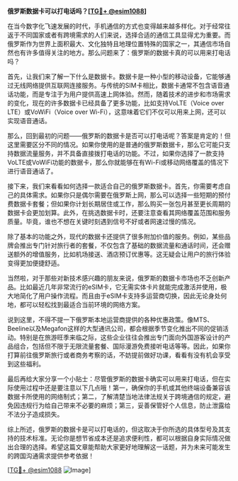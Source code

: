 **俄罗斯数据卡可以打电话吗？[[TG💪+ @esim1088](https://t.me/s/esim1088)]**

在当今数字化飞速发展的时代，手机通信的方式也变得越来越多样化。对于经常往返于不同国家或者有跨境需求的人们来说，选择合适的通信工具显得尤为重要。而俄罗斯作为世界上面积最大、文化独特且地理位置特殊的国家之一，其通信市场自然也有许多值得关注的地方。那么问题来了：俄罗斯的数据卡真的可以用来打电话吗？

首先，让我们来了解一下什么是数据卡。数据卡是一种小型的移动设备，它能够通过无线网络提供互联网连接服务。与传统的SIM卡相比，数据卡通常不包含语音通话功能，而是专注于为用户提供高速上网体验。然而，随着技术的进步和市场需求的变化，现在的许多数据卡已经具备了更多功能，比如支持VoLTE（Voice over LTE）或VoWiFi（Voice over Wi-Fi），这意味着它们不仅可以用来上网，还可以实现语音通话。

那么，回到最初的问题——俄罗斯的数据卡是否可以打电话呢？答案是肯定的！但这里需要区分不同的情况。如果你使用的是普通的俄罗斯数据卡，那么它可能只支持数据流量服务，并不具备直接拨打电话的功能。不过，如果你选择了一款支持VoLTE或VoWiFi功能的数据卡，那么你就能够在有Wi-Fi或移动网络覆盖的情况下进行语音通话了。

接下来，我们来看看如何选择一款适合自己的俄罗斯数据卡。首先，你需要考虑自己的具体需求。如果你只是偶尔需要在俄罗斯上网，那么可以选择一些短期的预付费数据卡套餐；但如果你计划长期居住或工作，那么购买一张包月甚至更长周期的数据卡会更加划算。此外，在挑选数据卡时，还要注意查看其网络覆盖范围和服务质量。毕竟，谁也不想在关键时刻遇到信号不好或者网速过慢的情况。

除了基本的功能之外，现代的数据卡还提供了很多附加价值的服务。例如，某些品牌会推出专门针对旅行者的套餐，不仅包含了基础的数据流量和通话时间，还会赠送额外的增值服务，比如机场接送、酒店预订优惠等。这无疑会让用户的旅行体验变得更加便捷舒适。

当然啦，对于那些对新技术感兴趣的朋友来说，俄罗斯的数据卡市场也不乏创新产品。比如最近几年非常流行的eSIM卡，它无需实体卡片就能完成激活并使用，极大地简化了用户操作流程。而且由于eSIM卡支持多运营商切换，因此无论身处何地，都可以轻松找到最适合当前环境的网络方案。

说到这里，不得不提一下俄罗斯本地运营商提供的各种优惠政策。像MTS、Beeline以及Megafon这样的大型通讯公司，都会根据季节变化推出不同的促销活动。特别是在旅游旺季来临之际，这些企业往往会推出专门面向外国游客设计的产品组合，包括但不限于无限流量套餐、国际漫游免费接听电话等等。因此，如果你打算前往俄罗斯旅行或者商务考察的话，不妨提前做好功课，看看有没有机会享受到这些福利。

最后再给大家分享一个小贴士：尽管俄罗斯的数据卡确实可以用来打电话，但在实际使用过程中还是要注意以下几点哦！第一，确保你的手机或其他终端设备兼容该数据卡所使用的网络制式；第二，了解清楚当地法律法规关于跨境通信的规定，避免因违规行为给自己带来不必要的麻烦；第三，妥善保管好个人信息，防止泄露给不法分子造成损失。

综上所述，俄罗斯的数据卡是可以打电话的，但这取决于你所选的具体型号及其支持的技术标准。无论你是想节省成本还是追求便利性，都可以根据自身实际情况做出合理的选择。希望这篇文章能帮助大家更好地理解这一话题，并为未来可能发生的跨国沟通需求提供参考依据！

[[TG💪+ @esim1088](https://t.me/s/esim1088) ![Image](https://i.postimg.cc/4NQfJmqS/Snipaste-2025-05-13-00-14-12.png)]